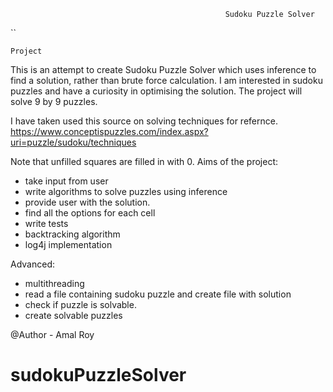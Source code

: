                                                     Sudoku Puzzle Solver

``

    Project

This is an attempt to create Sudoku Puzzle Solver which uses inference to find a solution, rather than brute force calculation. I am interested in sudoku puzzles and have a curiosity in optimising the solution.
The project will solve 9 by 9 puzzles. 

I have taken used this source on solving techniques for refernce.
https://www.conceptispuzzles.com/index.aspx?uri=puzzle/sudoku/techniques

Note that unfilled squares are filled in with 0.
    Aims of the project:

- take input from user
- write algorithms to solve puzzles using inference
- provide user with the solution.
- find all the options for each cell
- write tests
- backtracking algorithm
- log4j implementation 

Advanced:
- multithreading
- read a file containing sudoku puzzle and create file with solution
- check if puzzle is solvable.
- create solvable puzzles

@Author - Amal Roy 
# sudokuPuzzleSolver
